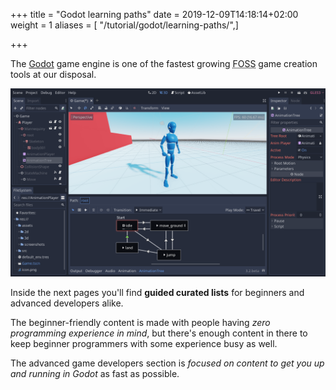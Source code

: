 +++
title = "Godot learning paths"
date = 2019-12-09T14:18:14+02:00
weight = 1
aliases = [ "/tutorial/godot/learning-paths/",]

+++

The [Godot](//godotengine.org) game engine is one of the fastest growing <abbr title="Free and Open Source Software">FOSS</abbr> game creation tools at our disposal.

![Godot in-Editor Shot](beginner/img/godot-engine.png)

Inside the next pages you'll find **guided curated lists** for beginners and advanced developers alike.

The beginner-friendly content is made with people having _zero programming experience in mind_, but there's enough content in there to keep beginner programmers with some experience busy as well.

The advanced game developers section is _focused on content to get you up and running in Godot_ as fast as possible.
